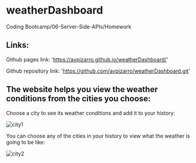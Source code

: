 # weatherDashboard
Coding Bootcamp/06-Server-Side-APIs/Homework

## Links:

Github pages link: 'https://avpizarro.github.io/weatherDashboard/'

Github repository link: 'https://github.com/avpizarro/weatherDashboard.git'


## The website helps you view the weather conditions from the cities you choose:

Choose a city to see its weather conditions and add it to your history:

![city1](Assets/city1.png)

You can choose any of the cities in your history to view what the weather is going to be like:

![city2](Assets/city2.png)

